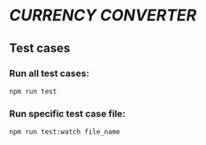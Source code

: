 # *CURRENCY CONVERTER*

## Test cases
### Run all test cases:

```
npm run test
```

### Run specific test case file:

```
npm run test:watch file_name
```